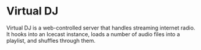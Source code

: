 # Virtual DJ

Virtual DJ is a web-controlled server that handles streaming internet radio. It hooks into an Icecast instance, loads a number of audio files into a playlist, and shuffles through them.
